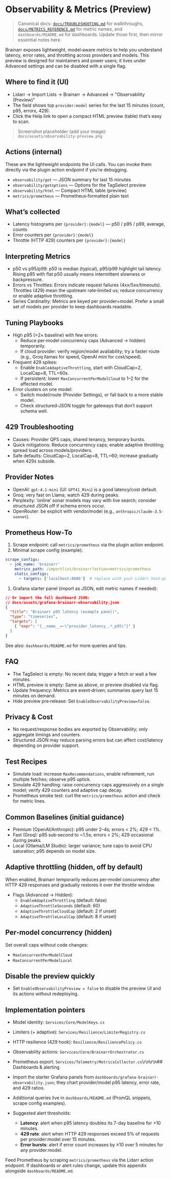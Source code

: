 # Observability & Metrics (Preview)

> Canonical docs: [`docs/TROUBLESHOOTING.md`](../docs/TROUBLESHOOTING.md) for walkthroughs, [`docs/METRICS_REFERENCE.md`](../docs/METRICS_REFERENCE.md) for metric names, and `dashboards/README.md` for dashboards. Update those first, then mirror essential notes here.

Brainarr exposes lightweight, model‑aware metrics to help you understand latency, error rates, and throttling across providers and models. This preview is designed for maintainers and power users; it lives under Advanced settings and can be disabled with a single flag.

## Where to find it (UI)

- Lidarr → Import Lists → Brainarr → Advanced → "Observability (Preview)"
- The field shows top `provider:model` series for the last 15 minutes (count, p95, errors, 429).
- Click the Help link to open a compact HTML preview (table) that’s easy to scan.

> Screenshot placeholder (add your image): `docs/assets/observability-preview.png`

## Actions (internal)

These are the lightweight endpoints the UI calls. You can invoke them directly via the plugin action endpoint if you’re debugging.

- `observability/get` — JSON summary for last 15 minutes
- `observability/getoptions` — Options for the TagSelect preview
- `observability/html` — Compact HTML table (preview)
- `metrics/prometheus` — Prometheus‑formatted plain text

## What’s collected

- Latency histograms per `{provider}:{model}` — p50 / p95 / p99, average, counts
- Error counters per `{provider}:{model}`
- Throttle (HTTP 429) counters per `{provider}:{model}`

## Interpreting Metrics

- p50 vs p95/p99: p50 is median (typical), p95/p99 highlight tail latency. Rising p95 with flat p50 usually means intermittent slowness or backpressure.
- Errors vs Throttles: Errors indicate request failures (4xx/5xx/timeouts). Throttles (429) mean the upstream rate‑limited us; reduce concurrency or enable adaptive throttling.
- Series Cardinality: Metrics are keyed per provider+model. Prefer a small set of models per provider to keep dashboards readable.

## Tuning Playbooks

- High p95 (>2× baseline) with few errors:
  - Reduce per‑model concurrency caps (Advanced → hidden) temporarily.
  - If cloud provider: verify region/model availability; try a faster route (e.g., Groq llamas for speed, OpenAI mini for cost/speed).
- Frequent 429 spikes:
  - Enable `EnableAdaptiveThrottling`, start with CloudCap=2, LocalCap=8, TTL=60s.
  - If persistent: lower `MaxConcurrentPerModelCloud` to 1–2 for the affected model.
- Error clusters on one model:
  - Switch model/route (Provider Settings), or fall back to a more stable model.
  - Check structured‑JSON toggle for gateways that don’t support schema well.

## 429 Troubleshooting

- Causes: Provider QPS caps, shared tenancy, temporary bursts.
- Quick mitigations: Reduce concurrency caps; enable adaptive throttling; spread load across models/providers.
- Safe defaults: CloudCap=2, LocalCap=8, TTL=60; increase gradually when 429s subside.

## Provider Notes

- OpenAI: `gpt-4.1-mini` (UI: `GPT41_Mini`) is a good latency/cost default.
- Groq: very fast on Llama; watch 429 during peaks.
- Perplexity: ‘online’ sonar models may vary with live search; consider structured JSON off if schema errors occur.
- OpenRouter: be explicit with vendor/model (e.g., `anthropic/claude-3.5-sonnet`).

## Prometheus How‑To

1. Scrape endpoint: call `metrics/prometheus` via the plugin action endpoint.
1. Minimal scrape config (example):

```yaml
scrape_configs:
  - job_name: 'brainarr'
    metrics_path: /importlist/brainarr?action=metrics/prometheus
    static_configs:
      - targets: ['localhost:8686']  # replace with your Lidarr host:port
```

1. Grafana starter panel (import as JSON, edit metric names if needed):

```json
// Or import the full dashboard JSON:
// docs/assets/grafana-brainarr-observability.json
{
  "title": "Brainarr p95 latency (example panel)",
  "type": "timeseries",
  "targets": [
    { "expr": "{__name__=~\"provider_latency_.*_p95\"}" }
  ]
}
```

See also: `dashboards/README.md` for more queries and tips.

## FAQ

- The TagSelect is empty: No recent data; trigger a fetch or wait a few minutes.
- HTML preview is empty: Same as above, or preview disabled via flag.
- Update frequency: Metrics are event‑driven; summaries query last 15 minutes on demand.
- Hide preview pre‑release: Set `EnableObservabilityPreview=false`.

## Privacy & Cost

- No request/response bodies are exported by Observability; only aggregate timings and counters.
- Structured JSON may reduce parsing errors but can affect cost/latency depending on provider support.

## Test Recipes

- Simulate load: increase `MaxRecommendations`, enable refinement, run multiple fetches; observe p95 uptick.
- Simulate 429 handling: raise concurrency caps aggressively on a single model; verify 429 counters and adaptive cap decay.
- Prometheus smoke test: curl the `metrics/prometheus` action and check for metric lines.

## Common Baselines (initial guidance)

- Premium (OpenAI/Anthropic): p95 under 2–4s; errors < 2%; 429 < 1%.
- Fast (Groq): p95 sub‑second to ~1.5s; errors < 2%; 429 occasional during peaks.
- Local (Ollama/LM Studio): larger variance; tune caps to avoid CPU saturation; p95 depends on model size.

## Adaptive throttling (hidden, off by default)

When enabled, Brainarr temporarily reduces per‑model concurrency after HTTP 429 responses and gradually restores it over the throttle window.

- Flags (Advanced → Hidden):
  - `EnableAdaptiveThrottling` (default: false)
  - `AdaptiveThrottleSeconds` (default: 60)
  - `AdaptiveThrottleCloudCap` (default: 2 if unset)
  - `AdaptiveThrottleLocalCap` (default: 8 if unset)

## Per‑model concurrency (hidden)

Set overall caps without code changes:

- `MaxConcurrentPerModelCloud`
- `MaxConcurrentPerModelLocal`

## Disable the preview quickly

- Set `EnableObservabilityPreview = false` to disable the preview UI and its actions without redeploying.

## Implementation pointers

- Model identity: `Services/Core/ModelKeys.cs`
- Limiters (+ adaptive): `Services/Resilience/LimiterRegistry.cs`
- HTTP resilience (429 hook): `Resilience/ResiliencePolicy.cs`
- Observability actions: `Services/Core/BrainarrOrchestrator.cs`
- Prometheus export: `Services/Telemetry/MetricsCollector.cs`\r\n\r\n## Dashboards & alerting

- Import the starter Grafana panels from `dashboards/grafana-brainarr-observability.json`; they chart provider/model p95 latency, error rate, and 429 ratios.
- Additional queries live in `dashboards/README.md` (PromQL snippets, scrape config examples).
- Suggested alert thresholds:
  - **Latency**: alert when p95 latency doubles its 7-day baseline for >10 minutes.
  - **429 rate**: alert when HTTP 429 responses exceed 5% of requests per provider:model over 15 minutes.
  - **Error bursts**: alert if error count increases by ≥10 over 5 minutes for any provider:model.

Feed Prometheus by scraping `metrics/prometheus` via the Lidarr action endpoint. If dashboards or alert rules change, update this appendix alongside `dashboards/README.md`.
